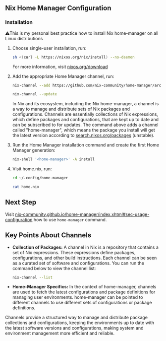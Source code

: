 ## Nix Home Manager Configuration

### Installation
⚠️This is my personal best practice how to install Nix home-manager on all Linux distributions
1. Choose single-user installation, run:
	```sh
	sh <(curl -L https://nixos.org/nix/install) --no-daemon
	```
	For more information, visit [nixos.org/download](https://nixos.org/download/)

2. Add the appropriate Home Manager channel, run:
	```sh
	nix-channel --add https://github.com/nix-community/home-manager/archive/master.tar.gz home-manager

	nix-channel --update
	```
	In Nix and its ecosystem, including the Nix home-manager, a channel is a way to manage and distribute sets of Nix packages and configurations. Channels are essentially collections of Nix expressions, which define packages and configurations, that are kept up to date and can be subscribed to for updates. The command above adds a channel called "home-manager", which means the package you install will get the latest version according to [search.nixos.org/packages](https://search.nixos.org/packages) (unstable).

3. Run the Home Manager installation command and create the first Home Manager generation:
	```sh
	nix-shell '<home-manager>' -A install
	```

4. Visit home.nix, run:
	```sh
	cd ~/.config/home-manager

	cat home.nix
	```

## Next Step
Visit [nix-community.github.io/home-manager/index.xhtml#sec-usage-configuration](https://nix-community.github.io/home-manager/index.xhtml#sec-usage-configuration) how to use `home-manager` command.

## Key Points About Channels
- **Collection of Packages:** A channel in Nix is a repository that contains a set of Nix expressions. These expressions define packages, configurations, and other build instructions. Each channel can be seen as a curated set of software and configurations. You can run the command below to view the channel list:
	```sh
	nix-channel --list
	```

- **Home-Manager Specifics:** In the context of home-manager, channels are used to fetch the latest configurations and package definitions for managing user environments. home-manager can be pointed to different channels to use different sets of configurations or package definitions.

Channels provide a structured way to manage and distribute package collections and configurations, keeping the environments up to date with the latest software versions and configurations, making system and environment management more efficient and reliable.